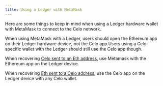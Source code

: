 ```yaml
---
title: Using a Ledger with MetaMask
---
```


Here are some things to keep in mind when using a Ledger hardware wallet with MetaMask to connect to the Celo network.

When using MetaMask with a Ledger, users should open the Ethereum app on their Ledger hardware device, not the Celo app.Users using a Celo-specific wallet with the Ledger should still use the Celo app though.

When recovering [Celo sent to an Eth address](celo-holder-guide/eth-recovery.md), use Metamask with the Ethereum app on the Ledger device.

When recovering [Eth sent to a Celo address](celo-holder-guide/celo-recovery.md), use the Celo app on the Ledger device with any Celo wallet.
